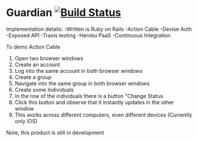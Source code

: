 # Guardian [![Build Status](https://travis-ci.org/fhboswell/Guardian.svg?branch=master)](https://travis-ci.org/fhboswell/Guardian)

Implementation details:
-Written is Ruby on Rails
-Action Cable
-Devise Auth
-Exposed API
-Travis testing
-Heroku PaaS 
-Continuous Integration


To demo Action Cable 
1. Open two browser windows 
2. Create an account
3. Log into the same account in both browser windows
4. Create a group
5. Navigate into the same group in both browser windows
6. Create some Individuals
7. In the row of the individuals there is a button "Change Status
8. Click this button and observe that it instantly updates in the other window
9. This works across different computers, even different devices (Currently only IOS)



Note, this product is still in development
